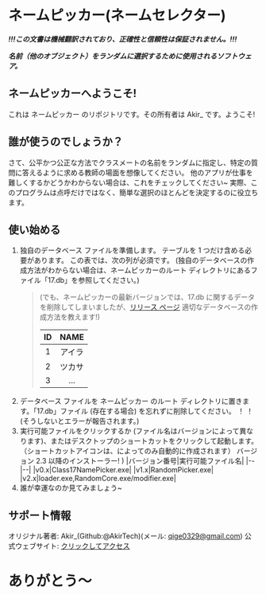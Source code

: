 # ネームピッカー(ネームセレクター)

***!!!この文書は機械翻訳されており、正確性と信頼性は保証されません。!!!***

***名前（他のオブジェクト）をランダムに選択するために使用されるソフトウェア。***

## ネームピッカーへようこそ!

これは ネームピッカー のリポジトリです。その所有者は Akir_ です。ようこそ!

## 誰が使うのでしょうか？

さて、公平かつ公正な方法でクラスメートの名前をランダムに指定し、特定の質問に答えるように求める教師の場面を想像してください。
他のアプリが仕事を難しくするかどうかわからない場合は、これをチェックしてください~
実際、このプログラムは点呼だけではなく、簡単な選択のほとんどを決定するのに役立ちます。

## 使い始める

1. 独自のデータベース ファイルを準備します。
テーブルを 1 つだけ含める必要があります。
この表では、次の列が必須です。 (独自のデータベースの作成方法がわからない場合は、ネームピッカーのルート ディレクトリにあるファイル「17.db」を参照してください。)
   > (でも、ネームピッカーの最新バージョンでは、17.db に関するデータを削除してしまいましたが、[リリース ページ](https://github.com/AkirTech/NamePicker/releases/tag/v2.3) 適切なデータベースの作成方法を教えます!)
   > 
   > |ID|NAME|
   > |:--:|:--:|
   > |1|アイラ|
   > |2|ツカサ|
   > |3|...|
2. データベース ファイルを ネームピッカー のルート ディレクトリに置きます。「17.db」ファイル (存在する場合) を忘れずに削除してください。 ！ ！ (そうしないとエラーが報告されます。)
3. 実行可能ファイルをクリックするか (ファイル名はバージョンによって異なります)、またはデスクトップのショートカットをクリックして起動します。 （ショートカットアイコンは、によってのみ自動的に作成されます）
バージョン 2.3 以降のインストーラー! )
   |バージョン番号|実行可能ファイル名|
   |--|--|
   |v0.x|Class17NamePicker.exe|
   |v1.x|RandomPicker.exe|
   |v2.x|loader.exe,RandomCore.exe/modifier.exe|
4. 誰が幸運なのか見てみましょう~

## サポート情報

オリジナル著者: Akir_(Github:@AkirTech)(メール: qige0329@gmail.com)
公式ウェブサイト: [クリックしてアクセス](https://akirtech.github.io/)

# ありがとう〜
